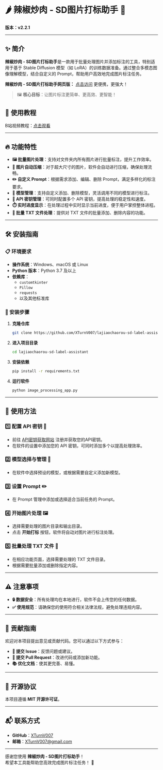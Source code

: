 # 🌶️ 辣椒炒肉 - SD图片打标助手 🍳  
**版本：v2.2.1**  

---

## ✨ 简介  
**辣椒炒肉 - SD图片打标助手**是一款用于批量处理图片并添加标注的工具，特别适用于基于 Stable Diffusion 模型（如 LoRA）的训练数据准备。通过整合多模态图像理解模型，结合自定义的 Prompt，帮助用户高效地完成图片标注任务。  

**辣椒炒肉 - SD图片打标助手网页版：** [点击访问](https://sd-tools.vercel.app/) 更便携，更强大！
> 🖼️ **核心目标**：让图片标注更简单、更高效、更智能！  

## 🎥 使用教程  
B站视频教程：[点击观看](https://www.bilibili.com/video/BV1H5fYYUEoy/)  

---

## 🔥 功能特性  
- **🖼️ 批量图片处理**：支持对文件夹内所有图片进行批量标注，提升工作效率。  
- **📏 图片自动压缩**：对于超大尺寸的图片，软件会自动进行压缩，确保处理流畅。  
- **✏️ 自定义 Prompt**：根据需求添加、编辑、删除 Prompt，满足多样化的标注要求。  
- **🧠 模型管理**：支持自定义添加、删除模型，灵活调用不同的模型进行标注。  
- **🔑 API 密钥管理**：可同时配置多个 API 密钥，提高处理的稳定性和速度。  
- **⏱️ 实时进度显示**：在处理过程中实时显示当前进度，便于用户掌控整体进程。  
- **📄 批量 TXT 文件处理**：提供对 TXT 文件的批量添加、删除内容的功能。  

---

## 🛠️ 安装指南  

### 📋 环境要求  
- **操作系统**：Windows、macOS 或 Linux  
- **Python 版本**：Python 3.7 及以上  
- **依赖库**：  
  - `customtkinter`  
  - `Pillow`  
  - `requests`  
  - 以及其他标准库  

### 🚀 安装步骤  
1. **克隆仓库**  
   ```bash
   git clone https://github.com/XTurnV007/lajiaochaorou-sd-label-assistant.git
   ```  
2. **进入项目目录**  
   ```bash
   cd lajiaochaorou-sd-label-assistant
   ```  
3. **安装依赖**  
   ```bash
   pip install -r requirements.txt
   ```  
4. **运行软件**  
   ```bash
   python image_processing_app.py
   ```  

---

## 📖 使用方法  

### 1️⃣ 配置 API 密钥 🔑  
- 前往 [API密钥获取网站](https://api.cursorai.art/register?aff=xoXg) 注册并获取您的API密钥。
- 在软件的设置中添加您的 API 密钥，可同时添加多个以提高处理效率。  

### 2️⃣ 模型选择与管理 🧠  
- 在软件中选择预设的模型，或根据需要自定义添加新模型。  

### 3️⃣ 设置 Prompt ✏️  
- 在 Prompt 管理中添加或选择适合当前任务的 Prompt。  

### 4️⃣ 开始图片处理 🖼️  
- 选择需要处理的图片目录和输出目录。  
- 点击 **开始打标** 按钮，软件将自动对图片进行标注处理。  

### 5️⃣ 批量处理 TXT 文件 📄  
- 在相应功能页面，选择需要处理的 TXT 文件目录。  
- 根据需要批量添加或删除指定内容。  

---

## ⚠️ 注意事项  
- **🔒 数据安全**：所有处理均在本地进行，软件不会上传您的任何数据。  
- **✅ 使用规范**：请确保您的使用符合相关法律法规，避免处理违规内容。  

---

## 🤝 贡献指南  
欢迎对本项目提出意见或贡献代码。您可以通过以下方式参与：  
- **🐛 提交 Issue**：反馈问题或建议。  
- **🔧 提交 Pull Request**：改进代码或添加新功能。  
- **📚 优化文档**：使其更完善、易懂。  

---

## 📜 开源协议  
本项目遵循 **MIT 开源许可证**。  

---

## 📬 联系方式  
- **GitHub**：[XTurnV007](https://github.com/XTurnV007)  
- **邮箱**：XTurnV007@gmail.com  

---

感谢您使用 **辣椒炒肉 - SD图片打标助手**！  
希望本工具能帮助您高效完成图片标注任务！ 🎉  
